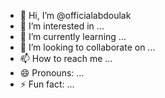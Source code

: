 - 👋 Hi, I’m @officialabdoulak
- 👀 I’m interested in ...
- 🌱 I’m currently learning ...
- 💞️ I’m looking to collaborate on ...
- 📫 How to reach me ...
- 😄 Pronouns: ...
- ⚡ Fun fact: ...

<!---
officialabdoulak/officialabdoulak is a ✨ special ✨ repository because its `README.md` (this file) appears on your GitHub profile.
You can click the Preview link to take a look at your changes.
--->
